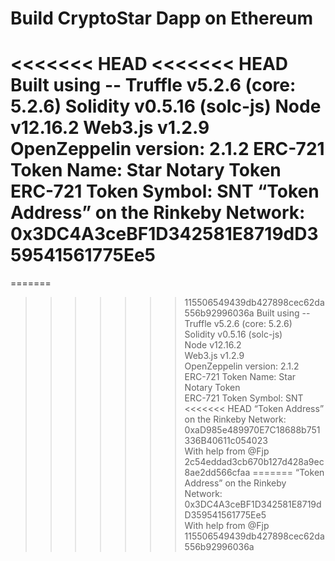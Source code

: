 # Build CryptoStar Dapp on Ethereum

<<<<<<< HEAD
<<<<<<< HEAD
Built using --
Truffle v5.2.6 (core: 5.2.6)
Solidity v0.5.16 (solc-js)
Node v12.16.2
Web3.js v1.2.9
OpenZeppelin version: 2.1.2
ERC-721 Token Name: Star Notary Token
ERC-721 Token Symbol: SNT 
“Token Address” on the Rinkeby Network: 0x3DC4A3ceBF1D342581E8719dD359541561775Ee5
=======
=======
>>>>>>> 115506549439db427898cec62da556b92996036a
Built using --\
Truffle v5.2.6 (core: 5.2.6) \
Solidity v0.5.16 (solc-js) \
Node v12.16.2\
Web3.js v1.2.9\
OpenZeppelin version: 2.1.2\
ERC-721 Token Name: Star Notary Token\
ERC-721 Token Symbol: SNT \
<<<<<<< HEAD
“Token Address” on the Rinkeby Network: 0xaD985e489970E7C18688b751336B40611c054023 \
With help from @Fjp
>>>>>>> 2c54eddad3cb670b127d428a9ec8ae2dd566cfaa
=======
“Token Address” on the Rinkeby Network: 0x3DC4A3ceBF1D342581E8719dD359541561775Ee5 \
With help from @Fjp
>>>>>>> 115506549439db427898cec62da556b92996036a

